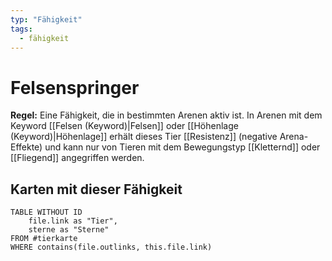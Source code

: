 ```yaml
---
typ: "Fähigkeit"
tags:
  - fähigkeit
---
```


# Felsenspringer

**Regel:** Eine Fähigkeit, die in bestimmten Arenen aktiv ist. In Arenen mit dem Keyword [[Felsen (Keyword)|Felsen]] oder [[Höhenlage (Keyword)|Höhenlage]] erhält dieses Tier [[Resistenz]] (negative Arena-Effekte) und kann nur von Tieren mit dem Bewegungstyp [[Kletternd]] oder [[Fliegend]] angegriffen werden.

## Karten mit dieser Fähigkeit

```dataview
TABLE WITHOUT ID   
	file.link as "Tier",   
	sterne as "Sterne" 
FROM #tierkarte
WHERE contains(file.outlinks, this.file.link)
````

